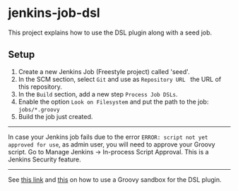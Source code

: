 # jenkins-job-dsl

This project explains how to use the DSL plugin along with a seed job.

## Setup
1. Create a new Jenkins Job (Freestyle project) called 'seed'.
2. In the SCM section, select `Git` and use as `Repository URL ` the URL of this repository.
3. In the `Build` section, add a new step `Process Job DSLs`.
4. Enable the option `Look on Filesystem` and put the path to the job: `jobs/*.groovy`
5. Build the job just created.
***
In case your Jenkins job fails due to the error `ERROR: script not yet approved for use`, as admin user, you will need to approve your Groovy script. Go to Manage Jenkins -> In-process Script Approval. This is a Jenkins Security feature.
***
See [this link](https://github.com/jenkinsci/job-dsl-plugin/wiki/Script-Securityon) and [this](https://github.com/jenkinsci/job-dsl-plugin/wiki/Script-Security) on how to use a Groovy sandbox for the DSL plugin.
